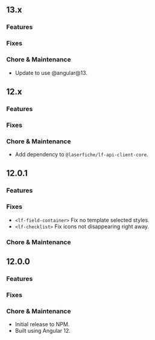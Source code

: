 ## 13.x

### Features

### Fixes

### Chore & Maintenance

- Update to use @angular@13.

## 12.x

### Features

### Fixes

### Chore & Maintenance

- Add dependency to `@laserfiche/lf-api-client-core`.

## 12.0.1

### Features

### Fixes

- `<lf-field-container>` Fix no template selected styles.
- `<lf-checklist>` Fix icons not disappearing right away.


### Chore & Maintenance


## 12.0.0

### Features

### Fixes

### Chore & Maintenance

- Initial release to NPM. 
- Built using Angular 12.
